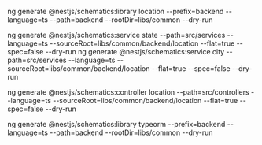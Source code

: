 ng generate @nestjs/schematics:library location --prefix=backend --language=ts --path=backend --rootDir=libs/common --dry-run

ng generate @nestjs/schematics:service state --path=src/services --language=ts --sourceRoot=libs/common/backend/location --flat=true --spec=false --dry-run
ng generate @nestjs/schematics:service city --path=src/services --language=ts --sourceRoot=libs/common/backend/location --flat=true --spec=false --dry-run

ng generate @nestjs/schematics:controller location --path=src/controllers --language=ts --sourceRoot=libs/common/backend/location --flat=true --spec=false --dry-run

ng generate @nestjs/schematics:library typeorm --prefix=backend --language=ts --path=backend --rootDir=libs/common --dry-run